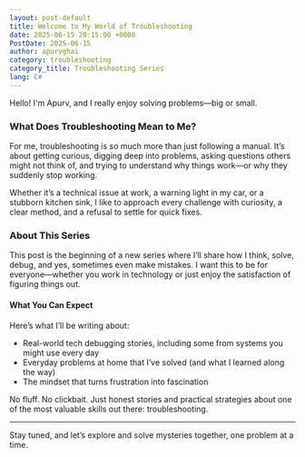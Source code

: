 ```yaml
---
layout: post-default
title: Welcome to My World of Troubleshooting
date: 2025-06-15 20:15:00 +0000
PostDate: 2025-06-15
author: apurvghai
category: troubleshooting
category_title: Troubleshooting Series
lang: C#
---
```


Hello! I'm Apurv, and I really enjoy solving problems—big or small.

### What Does Troubleshooting Mean to Me?

For me, troubleshooting is so much more than just following a manual. It’s about getting curious, digging deep into problems, asking questions others might not think of, and trying to understand why things work—or why they suddenly stop working.

Whether it’s a technical issue at work, a warning light in my car, or a stubborn kitchen sink, I like to approach every challenge with curiosity, a clear method, and a refusal to settle for quick fixes.

### About This Series

This post is the beginning of a new series where I’ll share how I think, solve, debug, and yes, sometimes even make mistakes. I want this to be for everyone—whether you work in technology or just enjoy the satisfaction of figuring things out.

#### What You Can Expect

Here’s what I’ll be writing about:
- Real-world tech debugging stories, including some from systems you might use every day
- Everyday problems at home that I’ve solved (and what I learned along the way)
- The mindset that turns frustration into fascination

No fluff. No clickbait. Just honest stories and practical strategies about one of the most valuable skills out there: troubleshooting.

---

Stay tuned, and let’s explore and solve mysteries together, one problem at a time.

